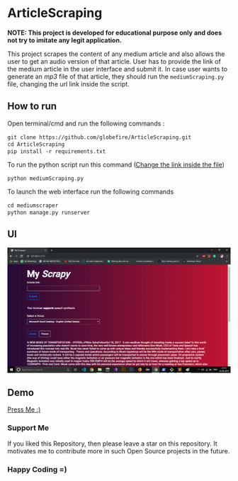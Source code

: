 # ArticleScraping

**NOTE: This project is developed for educational purpose only and does not try to imitate any legit application.**

This project scrapes the content of any medium article and also allows the user to get an audio version of that article.
User has to provide the link of the medium article in the user interface and submit it. In case user wants to generate an *mp3* file 
of that article, they should run the `mediumScraping.py` file, changing the url link inside the script. 

## How to run
Open terminal/cmd and run the following commands :

```git
git clone https://github.com/globefire/ArticleScraping.git
cd ArticleScraping
pip install -r requirements.txt
```

To run the python script run this command ([Change the link inside the file](https://github.com/globefire/ArticleScraping/blob/76ddf728769d562b8fbe2e7eadd02e5495bd20c5/mediumScraping.py#L6))

```git
python mediumScraping.py
```

To launch the web interface run the following commands

```git
cd mediumscraper
python manage.py runserver
```

## UI

<img src="https://github.com/globefire/ArticleScraping/blob/master/myscrapy.png" />

## Demo
[Press Me :)](https://www.youtube.com/watch?v=GGjnNVrm7rw&feature=youtu.be)


### Support Me
If you liked this Repository, then please leave a star on this repository. It motivates me to contribute more in such Open Source projects in the future.
### Happy Coding =)
